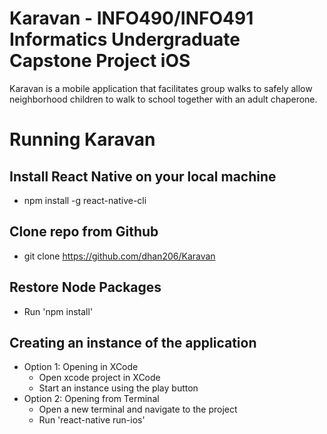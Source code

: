 # Karavan - INFO490/INFO491 Informatics Undergraduate Capstone Project iOS

Karavan is a mobile application that facilitates group walks to safely allow neighborhood children to walk to school together with an adult chaperone.

# Running Karavan
## Install React Native on your local machine
  * npm install -g react-native-cli
## Clone repo from Github 
  * git clone https://github.com/dhan206/Karavan
## Restore Node Packages
  * Run 'npm install'
## Creating an instance of the application
  * Option 1: Opening in XCode
    * Open xcode project in XCode
    * Start an instance using the play button
  * Option 2: Opening from Terminal
    * Open a new terminal and navigate to the project
    * Run 'react-native run-ios'
